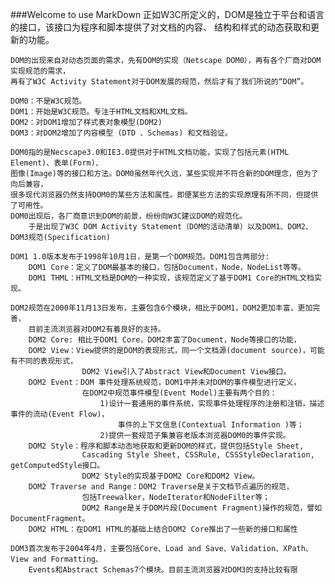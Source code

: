 ###Welcome to use MarkDown
	正如W3C所定义的，DOM是独立于平台和语言的接口，该接口为程序和脚本提供了对文档的内容、
	结构和样式的动态获取和更新的功能。

	DOM的出现来自对动态页面的需求，先有DOM的实现（Netscape DOM0），再有各个厂商对DOM实现规范的需求，
	再有了W3C Activity Statement对于DOM发展的规范，然后才有了我们所说的“DOM”。

	DOM0：不是W3C规范。
	DOM1：开始是W3C规范。专注于HTML文档和XML文档。
	DOM2：对DOM1增加了样式表对象模型(DOM2)
	DOM3：对DOM2增加了内容模型 (DTD 、Schemas) 和文档验证。

	DOM0指的是Necscape3.0和IE3.0提供对于HTML文档功能，实现了包括元素(HTML Element)、表单(Form)、
	图像(Image)等的接口和方法。DOM0虽然年代久远，某些实现并不符合新的DOM理念，但为了向后兼容，
	很多现代浏览器仍然支持DOM0的某些方法和属性。即便某些方法的实现原理有所不同，但提供了可用性。
	DOM0出现后，各厂商意识到DOM的前景，纷纷向W3C建议DOM的规范化。
		于是出现了W3C DOM Activity Statement（DOM的活动清单）以及DOM1、DOM2、DOM3规范(Specification)
	
	DOM1 1.0版本发布于1998年10月1日，是第一个DOM规范。DOM1包含两部分:
		DOM1 Core：定义了DOM最基本的接口，包括Document，Node，NodeList等等。
		DOM1 THML：HTML文档是DOM的一种实现，该规范定义了基于DOM1 Core的HTML文档实现。
	
	DOM2规范在2000年11月13日发布，主要包含6个模块，相比于DOM1，DOM2更加丰富，更加完善，
		目前主流浏览器对DOM2有着良好的支持。
		DOM2 Core: 相比于DOM1 Core，DOM2丰富了Document，Node等接口的功能，
		DOM2 View：View提供的是DOM的表现形式，同一个文档源(document source)，可能有不同的表现形式，
					DOM2 View引入了Abstract View和Document View接口。
		DOM2 Event：DOM 事件处理系统规范，DOM1中并未对DOM的事件模型进行定义，
					在DOM2中规范事件模型(Event Model)主要有两个目的：
						1)设计一套通用的事件系统，实现事件处理程序的注册和注销，描述事件的流动(Event Flow)，
							事件的上下文信息(Contextual Information )等；
						2)提供一套规范子集兼容老版本浏览器DOM0的事件实现。
		DOM2 Style：程序和脚本动态地获取和更新DOM的样式，提供包括Style Sheet, 
					Cascading Style Sheet, CSSRule, CSSStyleDeclaration, getComputedStyle接口。
					DOM2 Style的实现基于DOM2 Core和DOM2 View。
		DOM2 Traverse and Range：DOM2 Traverse是关于文档节点遍历的规范，
					包括Treewalker，NodeIterator和NodeFilter等；
					DOM2 Range是关于DOM片段(Document Fragment)操作的规范，譬如DocumentFragment。
		DOM2 HTML：在DOM1 HTML的基础上结合DOM2 Core推出了一些新的接口和属性

	DOM3首次发布于2004年4月，主要包括Core、Load and Save、Validation、XPath、View and Formatting、
		Events和Abstract Schemas7个模块。目前主流浏览器对DOM3的支持比较有限